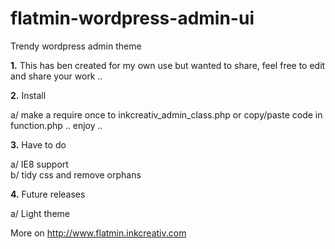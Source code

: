 flatmin-wordpress-admin-ui
==========================

Trendy wordpress admin theme


<strong>1.</strong>  This has ben created for my own use but wanted to share, feel free to edit and share your work ..

<strong>2.</strong> Install

  a/ make a require once to inkcreativ_admin_class.php or copy/paste code in function.php .. enjoy ..

<strong>3.</strong> Have to do

  a/ IE8 support<br>
  b/ tidy css and remove orphans
  
<strong>4.</strong> Future releases

  a/ Light theme

More on http://www.flatmin.inkcreativ.com 
 


